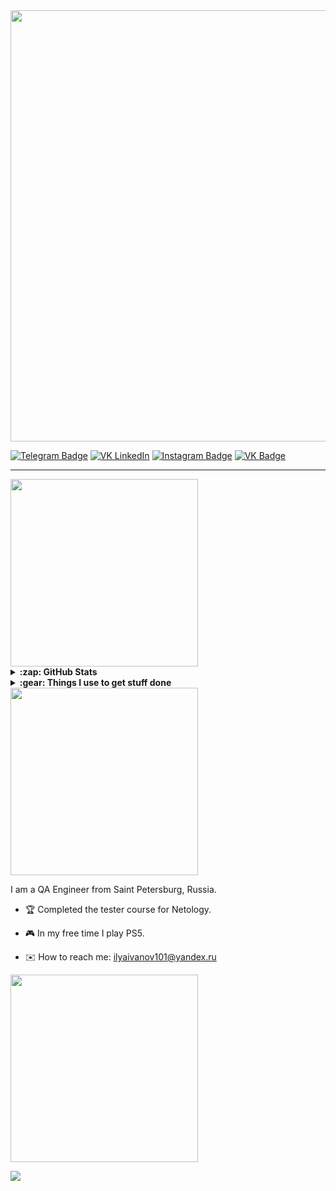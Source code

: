 <div id="header" align="left">
  <img src="https://github.com/IlyaaIvanovv/IlyaaIvanovv/assets/122904874/22295a63-bf69-4196-8d93-f81747ae0033" width="690"/>
</div>

<div align="left">

  [![Telegram Badge](https://img.shields.io/badge/-Telegram-00acee?style=for-the-badge&logo=Telegram&logoColor=white)](https://t.me/ilyaa_ivanov)
  [![VK LinkedIn](https://img.shields.io/badge/-LinkedIn-0e76a8?style=for-the-badge&logo=linkedin&logoColor=white)](https://www.linkedin.com/in/ilya-ivanov-8bb4712ab/)
  [![Instagram Badge](https://img.shields.io/badge/-Instagram-e4405f?style=for-the-badge&logo=Instagram&logoColor=white)](https://www.instagram.com/ilyaa_ivanov/)
  [![VK Badge](https://img.shields.io/badge/-VK-0e76a8?style=for-the-badge&logo=VK&logoColor=white)](https://vk.com/ilyusha_ivanov)

</div>

---

<div id="mystats" align="left">
  <img src="https://github.com/IlyaaIvanovv/IlyaaIvanovv/assets/122904874/e2d1807a-6025-4d2f-be13-a1ccd8e82685" width="300"/>
</div>

<details>
<br />
  <summary><b>:zap: GitHub Stats</b></summary>
    <div id="github" align="center">
      <a>
      <img src="http://github-profile-summary-cards.vercel.app/api/cards/profile-details?username=IlyaaIvanovv&theme=vue" width="763"/>
      </a>
      <img src="https://github-readme-stats.vercel.app/api?username=IlyaaIvanovv&theme=graywhite&show_icons=true&hide_border=false&count_private=true" width="400"/>
      </a>
      <img src="https://github-readme-stats.vercel.app/api/top-langs/?username=IlyaaIvanovv&theme=graywhite&show_icons=true&hide_border=false&layout=compact" width="358"/>
    </div>
</details>

<details>
<br />
  <summary><b>:gear: Things I use to get stuff done</b></summary>
  	<ul>
  	    <li><b>OS:</b> MacOS 14 Sonoma</li>
	      <li><b>Laptop: </b> MacBook Pro M1</li>
  	    <li><b>Browser: </b>Google Chrome</li>
	      <li><b>Terminal: </b> ZSH: Oh My Zsh</li>
	      <li><b>Code Editor:</b> Visual Studio Code</li>
 	      <li><b>Other Tools:</b> IDEA, Git, Postman</li>
	</ul>
</details>

<div id="aboutme" align="left">
  <img src="https://github.com/IlyaaIvanovv/IlyaaIvanovv/assets/122904874/3aa0caf9-eeb9-4ea5-88c3-b5469eb5457d" width="300"/>
</div>

I am a QA Engineer from Saint Petersburg, Russia.

- :trophy: Сompleted the tester course for Netology.

- :video_game: In my free time I play PS5.

- :envelope: How to reach me: ilyaivanov101@yandex.ru

<div id="tools" align="left">
  <img src="https://github.com/IlyaaIvanovv/IlyaaIvanovv/assets/122904874/928e54dc-cd3b-40b2-84ce-89cc87ed1bbc" width="300"/>
</div>

<p align="left">
  <a href="https://skillicons.dev">
    <img src="https://skillicons.dev/icons?i=java,mysql,idea,vscode,html,css,git,postman,docker&theme=light" />
  </a>
</p>
